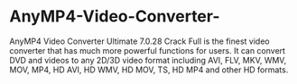 # AnyMP4-Video-Converter-
AnyMP4 Video Converter Ultimate 7.0.28 Crack Full is the finest video converter that has much more powerful functions for users. It can convert DVD and videos to any 2D/3D video format including AVI, FLV, MKV, WMV, MOV, MP4, HD AVI, HD WMV, HD MOV, TS, HD MP4 and other HD formats.
